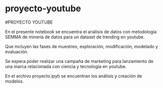 # proyecto-youtube

#PROYECTO YOUTUBE

En el presente notebook se encuentra el análisis de datos con metodología SEMMA de mineria de datos para un dataset
de trending en youtube.

Que incluyen las fases de muestreo, exploración, modificación, modelado y evaluación.

Se espera poder realizar una campaña de marketing para lanzamiento de una marca relacionada con ciencia y tecnología en youtube.

En el archivo proyecto.ipyb se encuentran los análisis y creación de modelos.





